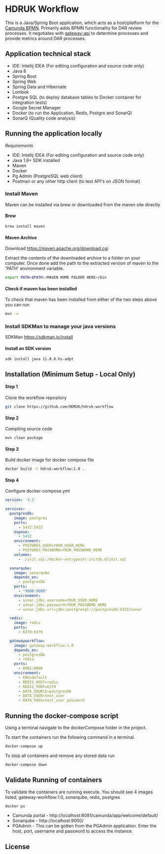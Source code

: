 # HDRUK Workflow

This is a Java/Spring Boot application, which acts as a host/platform for the [Camunda BPMN](https://camunda.com/). Primarily adds BPMN functionality for DAR review processes. It negotiates with [gateway-api](https://github.com/HDRUK/gateway-api) to determine processes and provide metrics around DAR processes.

## Application technical stack
- IDE: Intellij IDEA (For editing configuration and source code only)
- Java 8
- Spring Boot
- Spring Web
- Spring Data and Hibernate
- Lombok
- Postgre SQL (to deploy database tables to Docker container for integration tests)
- Google Secret Manager
- Docker (to run the Application, Redis, Postgre and SonarQ)
- SonarQ (Quality code analysis)


## Running the application locally

*Requirements*

- IDE: Intellij IDEA (For editing configuration and source code only)
- Java 1.8+ SDK installed
- Maven
- Docker
- Pg Admin (PostgreSQL web client)
- Postman or any other http client (to test API's on JSON format)

### Install Maven
Maven can be installed via brew or downloaded from the maven site directly

#### Brew
```bash
brew install maven
```

#### Maven Archive
Download https://maven.apache.org/download.cgi

Extract the contents of the downloaded archive to a folder on your computer.
Once done add the path to the extracted version of maven to the 'PATH' environment variable.
```bash
export PATH=$PATH:<MAVEN HOME FOLDER HERE>/bin
``` 

#### Check if maven has been installed

To check that maven has been installed from either of the two steps above you can run
```bash
mvn -v
```

### Install SDKMan to manage your java versions
SDKMan https://sdkman.io/install

#### Install an SDK version
```bash
sdk install java 11.0.8.hs-adpt
```

## Installation (Minimum Setup - Local Only)

#### Step 1
Clone the workflow repository
```bash
git clone https://github.com/HDRUK/hdruk-workflow
```

#### Step 2
Compiling source code
```bash
mvn clean package
```

#### Step 3
Build docker image for docker compose file
```bash
docker build -t hdruk-workflow:1.0 .
```

#### Step 4
Configure docker-compose.yml
```yml
version: '3.1'

services:
  postgresDb:
    image: postgres
    ports:
      - 5432:5432
    expose:
      - 5432
    environment:
      - POSTGRES_USER=YOUR_USER_HERE
      - POSTGRES_PASSWORD=YOUR_PASSWORD_HERE
    volumes:
      - ./init.sql:/docker-entrypoint-initdb.d/init.sql

  sonarqube:
    image: sonarqube
    depends_on:
      - postgresDb
    ports:
      - "9000:9000"
    environment:
      - sonar.jdbc.username=YOUR_USER_HERE
      - sonar.jdbc.password=YOUR_PASSWORD_HERE
      - sonar.jdbc.url=jdbc:postgresql://postgresDb:5432/sonar

  redis: 
    image: redis
    ports:
      - 6379:6379

  gatewayworkflow:
    image: gateway-workflow:1.0
    depends_on:
      - postgresDb
      - redis
    ports: 
      - 8081:8080
    environment:
      - ENV=default
      - REDIS_HOST=redis
      - REDIS_PORT=6379
      - DATA_SOURCE=postgresDb
      - DATA_USER=test_user
      - DATA_PASS=test_user_password
```

## Running the docker-compose script
Using a terminal navigate to the dockerCompose folder in the project.

To start the containers run the following command in a terminal.
```bash
docker-compose up
```

To stop all containers and remove any stored data run
```bash
docker-compose down
```

## Validate Running of containers
To validate the containers are running execute. You should see 4 images listed; gateway-workflow:1.0, sonarqube, redis, postgres
```bash
docker ps
```

- Camunda portal - http://localhost:8081/camunda/app/welcome/default/
- Sonarqube - http://localhost:9000/
- PGAdmin - This can be gotten from the PGAdmin application. Enter the host, port, username and password to access the instance.

## License